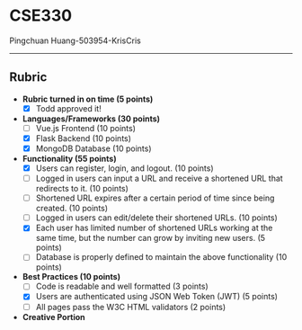 # CSE330

Pingchuan Huang-503954-KrisCris

---

## Rubric

- **Rubric turned in on time (5 points)**
  - [x] Todd approved it!

- **Languages/Frameworks (30 points)**
  - [ ] Vue.js Frontend (10 points)
  - [x] Flask Backend (10 points)
  - [x] MongoDB Database (10 points)

- **Functionality (55 points)**
  - [x] Users can register, login, and logout. (10 points)
  - [ ] Logged in users can input a URL and receive a shortened URL that redirects to it. (10 points)
  - [ ] Shortened URL expires after a certain period of time since being created. (10 points)
  - [ ] Logged in users can edit/delete their shortened URLs. (10 points)
  - [x] Each user has limited number of shortened URLs working at the same time, but the number can grow by inviting new users. (5 points)
  - [ ] Database is properly defined to maintain the above functionality (10 points)

- **Best Practices (10 points)**
  - [ ] Code is readable and well formatted (3 points)
  - [x] Users are authenticated using JSON Web Token (JWT) (5 points)
  - [ ] All pages pass the W3C HTML validators (2 points)

- **Creative Portion**
